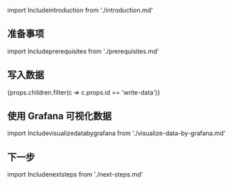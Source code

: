 
import Includeintroduction from './introduction.md' 

<Includeintroduction/>

## 准备事项

import Includeprerequisites from './prerequisites.md' 

<Includeprerequisites/>

## 写入数据

{props.children.filter(c => c.props.id == 'write-data')}

## 使用 Grafana 可视化数据
import Includevisualizedatabygrafana from './visualize-data-by-grafana.md' 

<Includevisualizedatabygrafana/>

## 下一步

import Includenextsteps from './next-steps.md' 

<Includenextsteps/>
